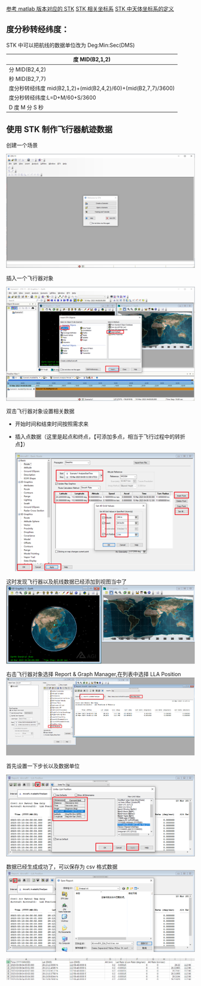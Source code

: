 [参考 matlab 版本对应的 STK](https://blog.csdn.net/VILAKO/article/details/120897342)
[STK 相关坐标系](https://zhuanlan.zhihu.com/p/63365900)
[STK 中天体坐标系的定义](https://blog.csdn.net/stk10/article/details/103263324?spm=1001.2101.3001.6650.1&utm_medium=distribute.pc_relevant.none-task-blog-2%7Edefault%7ECTRLIST%7ERate-1-103263324-blog-111719287.t5_download_comparev1&depth_1-utm_source=distribute.pc_relevant.none-task-blog-2%7Edefault%7ECTRLIST%7ERate-1-103263324-blog-111719287.t5_download_comparev1&utm_relevant_index=2)

## 度分秒转经纬度：

STK 中可以把航线的数据单位改为 Deg:Min:Sec(DMS)

| 度 MID(B2,1,2)                                                 |
| -------------------------------------------------------------- |
| 分 MID(B2,4,2)                                                 |
| 秒 MID(B2,7,7)                                                 |
| 度分秒转经纬度 mid(B2,1,2)+(mid(B2,4,2)/60)+(mid(B2,7,7)/3600) |
| 度分秒转经纬度:L=D+M/60+S/3600                                 |
| D 度 M 分 S 秒                                                 |

## 使用 STK 制作飞行器航迹数据

创建一个场景

![1678419208035](STK.assets/1678419208035.png)

插入一个飞行器对象

![1678419328819](STK.assets/1678419328819.png)

双击飞行器对象设置相关数据

- 开始时间和结束时间按照需求来

- 插入点数据（这里是起点和终点，【可添加多点，相当于飞行过程中的转折点】）

  ![1678420579422](STK.assets/1678420579422.png)

这时发现飞行器以及航线数据已经添加到视图当中了
![1678419771094](STK.assets/1678419771094.png)

右击飞行器对象选择 Report & Graph Manager,在列表中选择 LLA Position
![1678420142550](STK.assets/1678420142550.png)

首先设置一下步长以及数据单位

![1678420280862](STK.assets/1678420280862.png)

数据已经生成成功了，可以保存为 csv 格式数据
![1678420337445](STK.assets/1678420337445.png)

![1678420632577](STK.assets/1678420632577.png)
